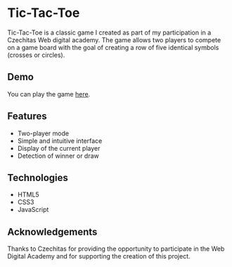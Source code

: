 # Tic-Tac-Toe

Tic-Tac-Toe is a classic game I created as part of my participation in a Czechitas Web digital academy. The game allows two players to compete on a game board with the goal of creating a row of five identical symbols (crosses or circles).

## Demo
You can play the game [here](https://taterovapavla.github.io/piskvorky/index.html).

## Features
- Two-player mode
- Simple and intuitive interface
- Display of the current player
- Detection of winner or draw

## Technologies
- HTML5
- CSS3
- JavaScript

## Acknowledgements
Thanks to Czechitas for providing the opportunity to participate in the Web Digital Academy and for supporting the creation of this project.
